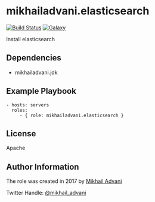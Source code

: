mikhailadvani.elasticsearch
=========

[![Build Status](https://travis-ci.org/mikhailadvani/elasticsearch.svg?branch=master)](https://travis-ci.org/mikhailadvani/elasticsearch) [![Galaxy](https://img.shields.io/badge/ansible--galaxy-mikhailadvani.elasticsearch-blue.svg)](https://galaxy.ansible.com/mikhailadvani/elasticsearch)

Install elasticsearch

Dependencies
------------

- mikhailadvani.jdk

Example Playbook
----------------

    - hosts: servers
      roles:
         - { role: mikhailadvani.elasticsearch }

License
-------

Apache

Author Information
------------------

The role was created in 2017 by [Mikhail Advani](https:///mikhailadvani.github.io)

Twitter Handle: [@mikhail_advani](https://twitter.com/mikhail_advani "Twitter")